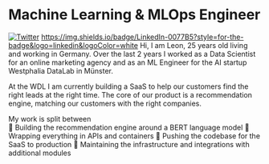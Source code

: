 # Machine Learning & MLOps Engineer
<a href="https://twitter.com/LeonMenkreo" target="_blank"><img alt="Twitter" src="https://img.shields.io/badge/Twitter-1DA1F2?style=for-the-badge&logo=twitter&logoColor=white" /></a>
https://img.shields.io/badge/LinkedIn-0077B5?style=for-the-badge&logo=linkedin&logoColor=white
Hi, I am Leon, 25 years old living and working in Germany. Over the last 2 years I worked as a Data Scientist for an online marketing agency and as an ML Engineer for the AI startup Westphalia DataLab in Münster.

At the WDL I am currently building a SaaS to help our customers find the right leads at the right time.
The core of our product is a recommendation engine, matching our customers with the right companies.

My work is split between  
🤗 Building the recommendation engine around a BERT language model
🎁 Wrapping everything in APIs and containers
🚀 Pushing the codebase for the SaaS to production
🚧 Maintaining the infrastructure and integrations with additional modules




<!--
**LeonKolyang/LeonKolyang** is a ✨ _special_ ✨ repository because its `README.md` (this file) appears on your GitHub profile.

Here are some ideas to get you started:

- 🔭 I’m currently working on ...
- 🌱 I’m currently learning ...
- 👯 I’m looking to collaborate on ...
- 🤔 I’m looking for help with ...
- 💬 Ask me about ...
- 📫 How to reach me: ...
- 😄 Pronouns: ...
- ⚡ Fun fact: ...
-->
